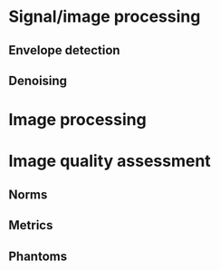 # Signal/image processing
## Envelope detection
## Denoising 

# Image processing

# Image quality assessment
## Norms
## Metrics
## Phantoms